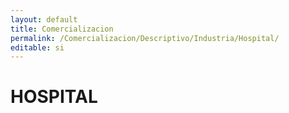 ```yaml
---
layout: default
title: Comercializacion
permalink: /Comercializacion/Descriptivo/Industria/Hospital/
editable: si
---
```


# HOSPITAL

